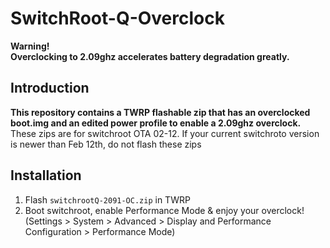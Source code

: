 # SwitchRoot-Q-Overclock
**Warning!**<br />
**Overclocking to 2.09ghz accelerates battery degradation greatly.**

## Introduction
**This repository contains a TWRP flashable zip that has an overclocked boot.img and an edited power profile to enable a 2.09ghz overclock.**<br />
These zips are for switchroot OTA 02-12. If your current switchroto version is newer than Feb 12th, do not flash these zips

## Installation
1. Flash `switchrootQ-2091-OC.zip` in TWRP
2. Boot switchroot, enable Performance Mode & enjoy your overclock!
(Settings > System > Advanced > Display and Performance Configuration > Performance Mode)
